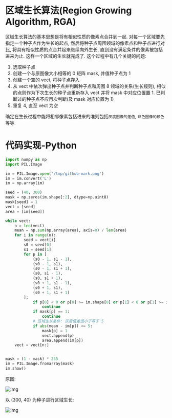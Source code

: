 # 区域生长算法(Region Growing Algorithm, RGA)

区域生长算法的基本思想是将有相似性质的像素点合并到一起. 对每一个区域要先指定一个种子点作为生长的起点, 然后将种子点周围领域的像素点和种子点进行对比, 将具有相似性质的点合并起来继续向外生长, 直到没有满足条件的像素被包括进来为止. 这样一个区域的生长就完成了. 这个过程中有几个关键的问题:

1. 选取种子点
2. 创建一个与原图像大小相等的 0 矩阵 mask, 并值种子点为 1
3. 创建一个空的 vect, 将种子点存入
4. 从 vect 中依次弹出种子点并判断种子点和周围 8 领域的关系(生长规则), 相似的点则作为下次生长的种子点重新存入 vect 并将 mask 中对应位置置 1. 已判断过的种子点不应再次判断(及 mask 对应位置为 1)
5. 重复 4, 直至 vect 为空

确定在生长过程中能将相邻像素包括进来的准则包括`灰度图像的差值`, `彩色图像的颜色`等等.

# 代码实现-Python

```py
import numpy as np
import PIL.Image

im = PIL.Image.open('/tmp/github-mark.png')
im = im.convert('L')
im = np.array(im)

seed = (40, 300)
mask = np.zeros(im.shape[:2], dtype=np.uint8)
mask[seed] = 1
vect = [seed]
area = [im[seed]]

while vect:
    n = len(vect)
    mean = np.sum(np.array(area), axis=0) / len(area)
    for i in range(n):
        seed = vect[i]
        s0 = seed[0]
        s1 = seed[1]
        for p in [
            (s0 - 1, s1 - 1),
            (s0 - 1, s1),
            (s0 - 1, s1 + 1),
            (s0, s1 - 1),
            (s0, s1 + 1),
            (s0 + 1, s1 - 1),
            (s0 + 1, s1),
            (s0 + 1, s1 + 1)
        ]:
            if p[0] < 0 or p[0] >= im.shape[0] or p[1] < 0 or p[1] >= im.shape[1]:
                continue
            if mask[p] == 1:
                continue
            # 区域生长条件: 灰度值差值小于等于 5
            if abs(mean - im[p]) <= 5:
                mask[p] = 1
                vect.append(p)
                area.append(im[p])
    vect = vect[n:]


mask = (1 - mask) * 255
im = PIL.Image.fromarray(mask)
im.show()
```

原图:

![img](/img/pil/rga/github-mark.png)

以 (300, 40) 为种子进行区域生长:

![img](/img/pil/rga/grow.png)
